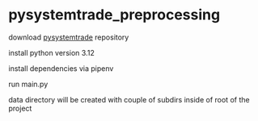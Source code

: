 # pysystemtrade_preprocessing

download [pysystemtrade](https://github.com/robcarver17/pysystemtrade) repository

install python version 3.12

install dependencies via pipenv

run main.py

data directory will be created with couple of subdirs inside of root of the project 
